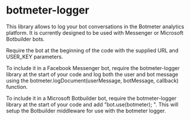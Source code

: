 # botmeter-logger

This library allows to log your bot conversations in the Botmeter analytics platform.
It is currently designed to be used with Messenger or Microsoft Botbuilder bots.

Require the bot at the beginning of the code with the supplied URL and USER_KEY parameters.

To include it in a Facebook Messenger bot, require the botmeter-logger library at the start of your code and log both the user and bot message using the botmeter.logDocument(userMessage, botMessage, callback) function.

To include it in a Microsoft Botbuilder bot, require the botmeter-logger library at the start of your code and add "bot.use(botmeter); ". This will setup the Botbuilder middleware for use with the botmeter logger.
